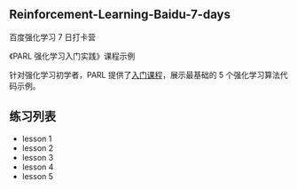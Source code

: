 ## Reinforcement-Learning-Baidu-7-days

百度强化学习 7 日打卡营

《PARL 强化学习入门实践》课程示例

针对强化学习初学者，PARL 提供了[入门课程](https://aistudio.baidu.com/aistudio/course/introduce/1335)，展示最基础的 5 个强化学习算法代码示例。

## 练习列表

- lesson 1
- lesson 2
- lesson 3
- lesson 4
- lesson 5
